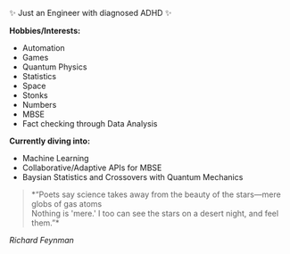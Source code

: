 ✨ Just an Engineer with diagnosed ADHD ✨

**Hobbies/Interests:**
- Automation
- Games
- Quantum Physics
- Statistics
- Space
- Stonks
- Numbers
- MBSE
- Fact checking through Data Analysis

**Currently diving into:**
- Machine Learning
- Collaborative/Adaptive APIs for MBSE
- Baysian Statistics and Crossovers with Quantum Mechanics


>*“Poets say science takes away from the beauty of the stars—mere globs of gas atoms\
Nothing is 'mere.' I too can see the stars on a desert night, and feel them.”\*

*Richard Feynman*
